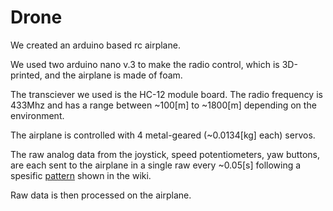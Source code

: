 # Drone
We created an arduino based rc airplane.

We used two arduino nano v.3 to make the radio control, which is 3D-printed, and the airplane is made of foam.

The transciever we used is the HC-12 module board. The radio frequency is 433Mhz and has a range between ~100[m] to ~1800[m] depending on the environment.

The airplane is controlled with 4 metal-geared (~0.0134[kg] each) servos. 

The raw analog data from the joystick, speed potentiometers, yaw buttons, are each sent to the airplane in a single raw every ~0.05[s] following a spesific <a href="">pattern<a> shown in the wiki.

Raw data is then processed on the airplane. 
